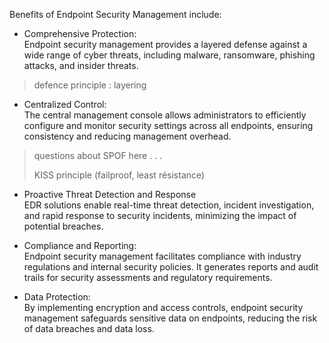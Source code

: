 Benefits of Endpoint Security Management include:

- Comprehensive Protection: \
Endpoint security management provides a layered defense against a wide range of cyber threats, including malware, ransomware, phishing attacks, and insider threats.
> defence principle : layering

- Centralized Control: \
The central management console allows administrators to efficiently configure and monitor security settings across all endpoints, ensuring consistency and reducing management overhead.

> questions about SPOF here . . .
>
> KISS principle (failproof, least résistance)


- Proactive Threat Detection and Response \
EDR solutions enable real-time threat detection, incident investigation, and rapid response to security incidents, minimizing the impact of potential breaches.

- Compliance and Reporting: \
Endpoint security management facilitates compliance with industry regulations and internal security policies. It generates reports and audit trails for security assessments and regulatory requirements.

- Data Protection: \
By implementing encryption and access controls, endpoint security management safeguards sensitive data on endpoints, reducing the risk of data breaches and data loss.


